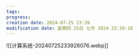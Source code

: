 ```yaml
---
tags: 
progress: 
creation date: 2024-07-25 23:39
modification date: 星期四 25日 七月 2024 23:39:18
---
```



![[计算系统-20240725233926076.webp]]

